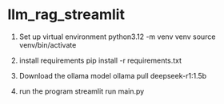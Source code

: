 # llm_rag_streamlit

1. Set up virtual environment
python3.12 -m venv venv
source venv/bin/activate

2. install requirements
pip install -r requirements.txt

3. Download the ollama model
ollama pull deepseek-r1:1.5b

4. run the program
streamlit run main.py